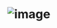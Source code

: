 # <p align="center"> ![image](https://github.com/ChrstphrChevalier/42Lausanne/assets/146819291/7fe621a6-bb07-4a46-b002-c3f85e41d3d6) </p>
